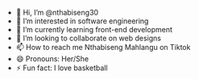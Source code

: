 - 👋 Hi, I’m @nthabiseng30
- 👀 I’m interested in software engineering
- 🌱 I’m currently learning front-end development
- 💞️ I’m looking to collaborate on web designs
- 📫 How to reach me Nthabiseng Mahlangu on Tiktok
- 😄 Pronouns: Her/She
- ⚡ Fun fact: I love basketball

<!---
nthabiseng30/nthabiseng30 is a ✨ special ✨ repository because its `README.md` (this file) appears on your GitHub profile.
You can click the Preview link to take a look at your changes.
--->
